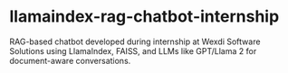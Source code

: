 # llamaindex-rag-chatbot-internship
RAG-based chatbot developed during internship at Wexdi Software Solutions using LlamaIndex, FAISS, and LLMs like GPT/Llama 2 for document-aware conversations.
